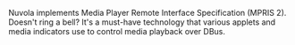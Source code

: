 Nuvola implements Media Player Remote Interface Specification (MPRIS 2). Doesn't ring a bell? It's a must-have technology that various applets and media indicators use to control media playback over DBus.
